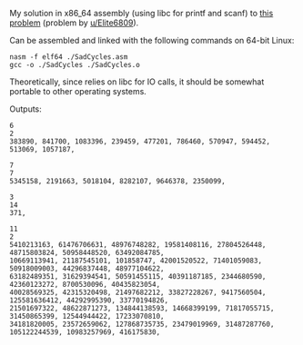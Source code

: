 My solution in x86_64 assembly (using libc for printf and scanf) to [this problem](https://www.reddit.com/r/dailyprogrammer/comments/36cyxf/20150518_challenge_215_easy_sad_cycles/) (problem by [u/Elite6809](https://www.reddit.com/user/Elite6809)).    

Can be assembled and linked with the following commands on 64-bit Linux:

    nasm -f elf64 ./SadCycles.asm
    gcc -o ./SadCycles ./SadCycles.o
    
Theoretically, since relies on libc for IO calls, it should be somewhat portable to other operating systems.

Outputs:


    6
    2
    383890, 841700, 1083396, 239459, 477201, 786460, 570947, 594452, 513069, 1057187, 

    7
    7
    5345158, 2191663, 5018104, 8282107, 9646378, 2350099,

    3
    14
    371,

    11
    2
    5410213163, 61476706631, 48976748282, 19581408116, 27804526448, 48715803824, 50958448520, 63492084785,
    10669113941, 21187545101, 101858747, 42001520522, 71401059083, 50918009003, 44296837448, 48977104622,
    63182489351, 31629394541, 50591455115, 40391187185, 2344680590, 42360123272, 8700530096, 40435823054,
    40028569325, 42315320498, 21497682212, 33827228267, 9417560504, 125581636412, 44292995390, 33770194826,
    21501697322, 48622871273, 134844138593, 14668399199, 71817055715, 31450865399, 12544944422, 17233070810,
    34181820005, 23572659062, 127868735735, 23479019969, 31487287760, 105122244539, 10983257969, 416175830, 
